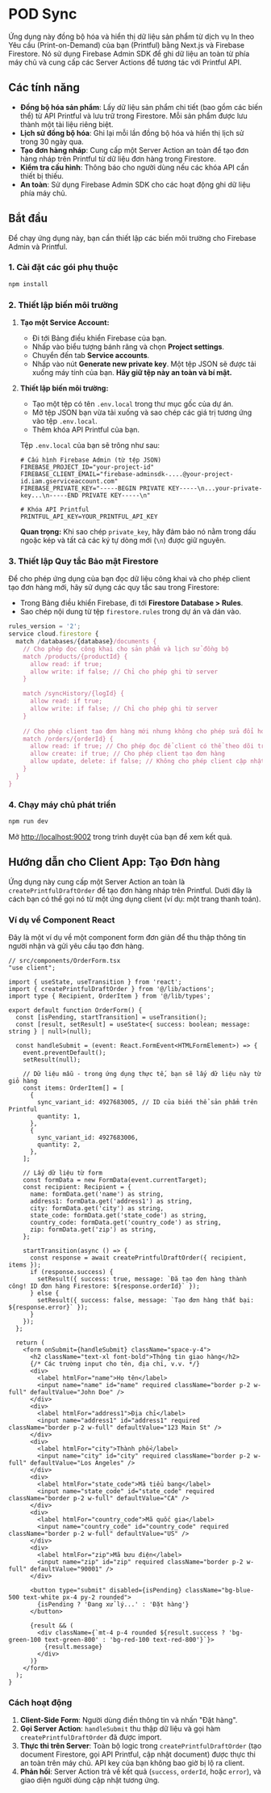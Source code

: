 # POD Sync

Ứng dụng này đồng bộ hóa và hiển thị dữ liệu sản phẩm từ dịch vụ In theo Yêu cầu (Print-on-Demand) của bạn (Printful) bằng Next.js và Firebase Firestore. Nó sử dụng Firebase Admin SDK để ghi dữ liệu an toàn từ phía máy chủ và cung cấp các Server Actions để tương tác với Printful API.

## Các tính năng

- **Đồng bộ hóa sản phẩm**: Lấy dữ liệu sản phẩm chi tiết (bao gồm các biến thể) từ API Printful và lưu trữ trong Firestore. Mỗi sản phẩm được lưu thành một tài liệu riêng biệt.
- **Lịch sử đồng bộ hóa**: Ghi lại mỗi lần đồng bộ hóa và hiển thị lịch sử trong 30 ngày qua.
- **Tạo đơn hàng nháp**: Cung cấp một Server Action an toàn để tạo đơn hàng nháp trên Printful từ dữ liệu đơn hàng trong Firestore.
- **Kiểm tra cấu hình**: Thông báo cho người dùng nếu các khóa API cần thiết bị thiếu.
- **An toàn**: Sử dụng Firebase Admin SDK cho các hoạt động ghi dữ liệu phía máy chủ.

## Bắt đầu

Để chạy ứng dụng này, bạn cần thiết lập các biến môi trường cho Firebase Admin và Printful.

### 1. Cài đặt các gói phụ thuộc

```bash
npm install
```

### 2. Thiết lập biến môi trường

1.  **Tạo một Service Account:**
    *   Đi tới Bảng điều khiển Firebase của bạn.
    *   Nhấp vào biểu tượng bánh răng và chọn **Project settings**.
    *   Chuyển đến tab **Service accounts**.
    *   Nhấp vào nút **Generate new private key**. Một tệp JSON sẽ được tải xuống máy tính của bạn. **Hãy giữ tệp này an toàn và bí mật.**

2.  **Thiết lập biến môi trường:**
    *   Tạo một tệp có tên `.env.local` trong thư mục gốc của dự án.
    *   Mở tệp JSON bạn vừa tải xuống và sao chép các giá trị tương ứng vào tệp `.env.local`.
    *   Thêm khóa API Printful của bạn.

    Tệp `.env.local` của bạn sẽ trông như sau:

    ```
    # Cấu hình Firebase Admin (từ tệp JSON)
    FIREBASE_PROJECT_ID="your-project-id"
    FIREBASE_CLIENT_EMAIL="firebase-adminsdk-....@your-project-id.iam.gserviceaccount.com"
    FIREBASE_PRIVATE_KEY="-----BEGIN PRIVATE KEY-----\n...your-private-key...\n-----END PRIVATE KEY-----\n"

    # Khóa API Printful
    PRINTFUL_API_KEY=YOUR_PRINTFUL_API_KEY
    ```

    **Quan trọng:** Khi sao chép `private_key`, hãy đảm bảo nó nằm trong dấu ngoặc kép và tất cả các ký tự dòng mới (`\n`) được giữ nguyên.

### 3. Thiết lập Quy tắc Bảo mật Firestore

Để cho phép ứng dụng của bạn đọc dữ liệu công khai và cho phép client tạo đơn hàng mới, hãy sử dụng các quy tắc sau trong Firestore:

*   Trong Bảng điều khiển Firebase, đi tới **Firestore Database > Rules**.
*   Sao chép nội dung từ tệp `firestore.rules` trong dự án và dán vào.

```js
rules_version = '2';
service cloud.firestore {
  match /databases/{database}/documents {
    // Cho phép đọc công khai cho sản phẩm và lịch sử đồng bộ
    match /products/{productId} {
      allow read: if true;
      allow write: if false; // Chỉ cho phép ghi từ server
    }

    match /syncHistory/{logId} {
      allow read: if true;
      allow write: if false; // Chỉ cho phép ghi từ server
    }
    
    // Cho phép client tạo đơn hàng mới nhưng không cho phép sửa đổi hoặc xóa
    match /orders/{orderId} {
      allow read: if true; // Cho phép đọc để client có thể theo dõi trạng thái
      allow create: if true; // Cho phép client tạo đơn hàng
      allow update, delete: if false; // Không cho phép client cập nhật hoặc xóa
    }
  }
}
```

### 4. Chạy máy chủ phát triển

```bash
npm run dev
```

Mở [http://localhost:9002](http://localhost:9002) trong trình duyệt của bạn để xem kết quả.

## Hướng dẫn cho Client App: Tạo Đơn hàng

Ứng dụng này cung cấp một Server Action an toàn là `createPrintfulDraftOrder` để tạo đơn hàng nháp trên Printful. Dưới đây là cách bạn có thể gọi nó từ một ứng dụng client (ví dụ: một trang thanh toán).

### Ví dụ về Component React

Đây là một ví dụ về một component form đơn giản để thu thập thông tin người nhận và gửi yêu cầu tạo đơn hàng.

```tsx
// src/components/OrderForm.tsx
"use client";

import { useState, useTransition } from 'react';
import { createPrintfulDraftOrder } from '@/lib/actions';
import type { Recipient, OrderItem } from '@/lib/types';

export default function OrderForm() {
  const [isPending, startTransition] = useTransition();
  const [result, setResult] = useState<{ success: boolean; message: string } | null>(null);

  const handleSubmit = (event: React.FormEvent<HTMLFormElement>) => {
    event.preventDefault();
    setResult(null);

    // Dữ liệu mẫu - trong ứng dụng thực tế, bạn sẽ lấy dữ liệu này từ giỏ hàng
    const items: OrderItem[] = [
      {
        sync_variant_id: 4927683005, // ID của biến thể sản phẩm trên Printful
        quantity: 1,
      },
      {
        sync_variant_id: 4927683006,
        quantity: 2,
      },
    ];

    // Lấy dữ liệu từ form
    const formData = new FormData(event.currentTarget);
    const recipient: Recipient = {
      name: formData.get('name') as string,
      address1: formData.get('address1') as string,
      city: formData.get('city') as string,
      state_code: formData.get('state_code') as string,
      country_code: formData.get('country_code') as string,
      zip: formData.get('zip') as string,
    };

    startTransition(async () => {
      const response = await createPrintfulDraftOrder({ recipient, items });
      if (response.success) {
        setResult({ success: true, message: `Đã tạo đơn hàng thành công! ID đơn hàng Firestore: ${response.orderId}` });
      } else {
        setResult({ success: false, message: `Tạo đơn hàng thất bại: ${response.error}` });
      }
    });
  };

  return (
    <form onSubmit={handleSubmit} className="space-y-4">
      <h2 className="text-xl font-bold">Thông tin giao hàng</h2>
      {/* Các trường input cho tên, địa chỉ, v.v. */}
      <div>
        <label htmlFor="name">Họ tên</label>
        <input name="name" id="name" required className="border p-2 w-full" defaultValue="John Doe" />
      </div>
      <div>
        <label htmlFor="address1">Địa chỉ</label>
        <input name="address1" id="address1" required className="border p-2 w-full" defaultValue="123 Main St" />
      </div>
      <div>
        <label htmlFor="city">Thành phố</label>
        <input name="city" id="city" required className="border p-2 w-full" defaultValue="Los Angeles" />
      </div>
      <div>
        <label htmlFor="state_code">Mã tiểu bang</label>
        <input name="state_code" id="state_code" required className="border p-2 w-full" defaultValue="CA" />
      </div>
      <div>
        <label htmlFor="country_code">Mã quốc gia</label>
        <input name="country_code" id="country_code" required className="border p-2 w-full" defaultValue="US" />
      </div>
      <div>
        <label htmlFor="zip">Mã bưu điện</label>
        <input name="zip" id="zip" required className="border p-2 w-full" defaultValue="90001" />
      </div>

      <button type="submit" disabled={isPending} className="bg-blue-500 text-white px-4 py-2 rounded">
        {isPending ? 'Đang xử lý...' : 'Đặt hàng'}
      </button>

      {result && (
        <div className={`mt-4 p-4 rounded ${result.success ? 'bg-green-100 text-green-800' : 'bg-red-100 text-red-800'}`}>
          {result.message}
        </div>
      )}
    </form>
  );
}
```

### Cách hoạt động

1.  **Client-Side Form**: Người dùng điền thông tin và nhấn "Đặt hàng".
2.  **Gọi Server Action**: `handleSubmit` thu thập dữ liệu và gọi hàm `createPrintfulDraftOrder` đã được import.
3.  **Thực thi trên Server**: Toàn bộ logic trong `createPrintfulDraftOrder` (tạo document Firestore, gọi API Printful, cập nhật document) được thực thi an toàn trên máy chủ. API key của bạn không bao giờ bị lộ ra client.
4.  **Phản hồi**: Server Action trả về kết quả (`success`, `orderId`, hoặc `error`), và giao diện người dùng cập nhật tương ứng.
